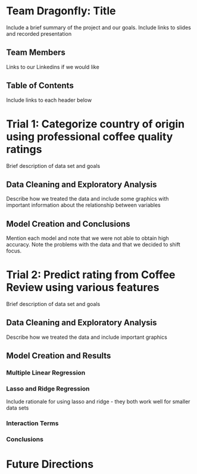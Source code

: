 # Team Dragonfly:  Title
Include a brief summary of the project and our goals.
Include links to slides and recorded presentation

## Team Members
Links to our Linkedins if we would like

## Table of Contents
Include links to each header below

# Trial 1: Categorize country of origin using professional coffee quality ratings
Brief description of data set and goals

## Data Cleaning and Exploratory Analysis
Describe how we treated the data and include some graphics with important information about the relationship between variables

## Model Creation and Conclusions
Mention each model and note that we were not able to obtain high accuracy. Note the problems with the data and that we decided to shift focus.

# Trial 2: Predict rating from Coffee Review using various features
Brief description of data set and goals

## Data Cleaning and Exploratory Analysis
Describe how we treated the data and include important graphics

## Model Creation and Results

### Multiple Linear Regression

### Lasso and Ridge Regression
Include rationale for using lasso and ridge - they both work well for smaller data sets

### Interaction Terms

### Conclusions

# Future Directions
